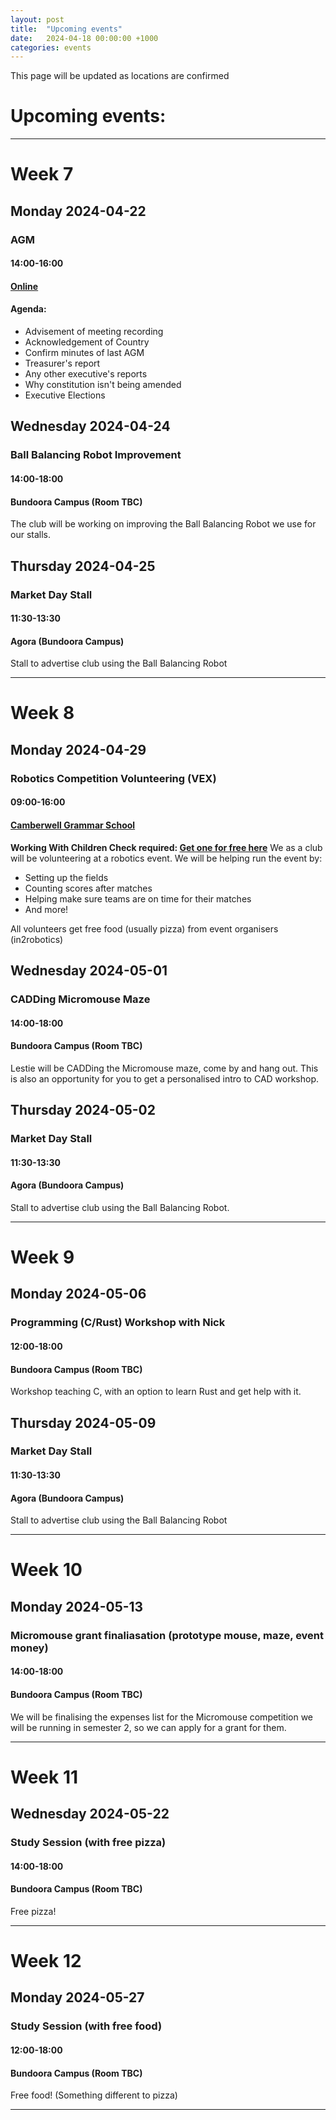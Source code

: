 ```yaml
---
layout: post
title:  "Upcoming events"
date:   2024-04-18 00:00:00 +1000
categories: events
---
```

This page will be updated as locations are confirmed
# Upcoming events:
---
# Week 7
## Monday 2024-04-22  
### AGM
#### 14:00-16:00
#### [Online](https://discord.gg/gD9DCTBKKu)
#### Agenda:
- Advisement of meeting recording
- Acknowledgement of Country
- Confirm minutes of last AGM
- Treasurer's report
- Any other executive's reports
- Why constitution isn't being amended
- Executive Elections

## Wednesday 2024-04-24
### Ball Balancing Robot Improvement
#### 14:00-18:00
#### Bundoora Campus (Room TBC)
The club will be working on improving the Ball Balancing Robot we use for our stalls.

## Thursday 2024-04-25
### Market Day Stall
#### 11:30-13:30
#### Agora (Bundoora Campus)
Stall to advertise club using the Ball Balancing Robot

---
# Week 8
## Monday 2024-04-29
### Robotics Competition Volunteering (VEX)
#### 09:00-16:00
#### [Camberwell Grammar School](https://maps.app.goo.gl/C4jjG96Anx3hG3zq9)
**Working With Children Check required: [Get one for free here](https://service.vic.gov.au/services/working-with-children)**
We as a club will be volunteering at a robotics event.
We will be helping run the event by:
- Setting up the fields
- Counting scores after matches
- Helping make sure teams are on time for their matches
- And more!

All volunteers get free food (usually pizza) from event organisers (in2robotics)

## Wednesday 2024-05-01
### CADDing Micromouse Maze
#### 14:00-18:00
#### Bundoora Campus (Room TBC)
Lestie will be CADDing the Micromouse maze, come by and hang out. This is also an opportunity for you to get a personalised intro to CAD workshop.

## Thursday 2024-05-02
### Market Day Stall
#### 11:30-13:30
#### Agora (Bundoora Campus)
Stall to advertise club using the Ball Balancing Robot.

---
# Week 9
## Monday 2024-05-06
### Programming (C/Rust) Workshop with Nick
#### 12:00-18:00
#### Bundoora Campus (Room TBC)
Workshop teaching C, with an option to learn Rust and get help with it.

## Thursday 2024-05-09
### Market Day Stall
#### 11:30-13:30
#### Agora (Bundoora Campus)
Stall to advertise club using the Ball Balancing Robot

---
# Week 10
## Monday 2024-05-13
### Micromouse grant finaliasation (prototype mouse, maze, event money)
#### 14:00-18:00
#### Bundoora Campus (Room TBC)
We will be finalising the expenses list for the Micromouse competition we will be running in semester 2, so we can apply for a grant for them.

---
# Week 11
## Wednesday 2024-05-22
### Study Session (with free pizza)
#### 14:00-18:00
#### Bundoora Campus (Room TBC)
Free pizza!

---
# Week 12
## Monday 2024-05-27
### Study Session (with free food)
#### 12:00-18:00
#### Bundoora Campus (Room TBC)
Free food! (Something different to pizza)

---